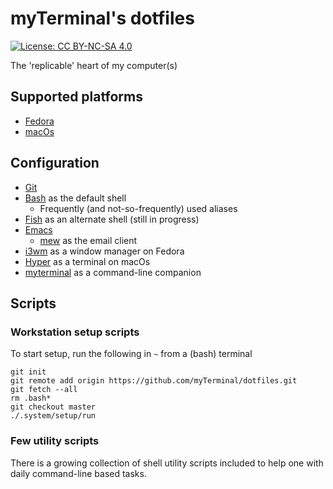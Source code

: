 # myTerminal's dotfiles

[![License: CC BY-NC-SA 4.0](https://licensebuttons.net/l/by-nc-sa/4.0/80x15.png)](https://creativecommons.org/licenses/by-nc-sa/4.0/)

The 'replicable' heart of my computer(s)

## Supported platforms

- [Fedora](https://getfedora.org)
- [macOs](https://www.apple.com/macos)

## Configuration

- [Git](https://git-scm.com)
- [Bash](https://www.gnu.org/software/bash) as the default shell
    - Frequently (and not-so-frequently) used aliases
- [Fish](https://fishshell.com) as an alternate shell (still in progress)
- [Emacs](https://www.gnu.org/software/emacs)
    - [mew](https://www.mew.org) as the email client
- [i3wm](https://i3wm.org) as a window manager on Fedora
- [Hyper](https://hyper.is) as a terminal on macOs
- [myterminal](https://github.com/myTerminal/myterminal) as a command-line companion

## Scripts

### Workstation setup scripts

To start setup, run the following in `~` from a (bash) terminal

    git init
    git remote add origin https://github.com/myTerminal/dotfiles.git
    git fetch --all
    rm .bash*
    git checkout master
    ./.system/setup/run

### Few utility scripts

There is a growing collection of shell utility scripts included to help one with daily command-line based tasks.
